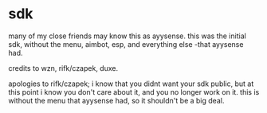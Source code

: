 # sdk

many of my close friends may know this as ayysense.
this was the initial sdk, without the menu, aimbot, esp, and everything else
-that ayysense had.

credits to wzn, rifk/czapek, duxe.

apologies to rifk/czapek; i know that you didnt want your sdk public, but at this point 
i know you don't care about it, and you no longer work on it. this is without the menu
that ayysense had, so it shouldn't be a big deal.
